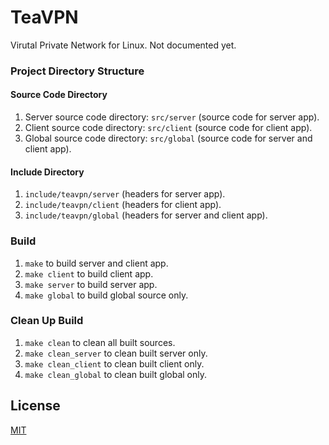 # TeaVPN
Virutal Private Network for Linux. Not documented yet.

### Project Directory Structure
#### Source Code Directory
1. Server source code directory: `src/server` (source code for server app).
2. Client source code directory: `src/client` (source code for client app).
3. Global source code directory: `src/global` (source code for server and client app).

#### Include Directory
1. `include/teavpn/server` (headers for server app).
2. `include/teavpn/client` (headers for client app).
3. `include/teavpn/global` (headers for server and client app).

### Build
1. `make` to build server and client app.
2. `make client` to build client app.
3. `make server` to build server app.
4. `make global` to build global source only.

### Clean Up Build
1. `make clean` to clean all built sources.
2. `make clean_server` to clean built server only.
3. `make clean_client` to clean built client only.
4. `make clean_global` to clean built global only.

## License
[MIT](https://github.com/TeaInside/teavpn2/blob/master/LICENSE)

